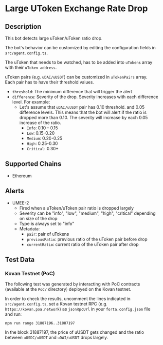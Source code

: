 # Large UToken Exchange Rate Drop

## Description

This bot detects large uToken/uToken ratio drop.

The bot's behavior can be customized by editing the configuration fields in `src/agent.config.ts`.

The uToken that needs to be watched, has to be added into `uTokens` array with their `uToken address`.

uToken pairs (e.g. `uDAI/uUSDT`) can be customized in `uTokenPairs` array. Each pair has to have their threshold values.

- `threshold`: The minimum difference that will trigger the alert
- `difference`: Severity of the drop. Severity increases with each difference level. For example:
  - Let's assume that `uDAI/uUSDT` pair has 0.10 threshold. and 0.05 difference levels. This means that the bot will alert if the ratio is dropped more than 0.10. The severity will increase by each 0.05 increase of the ratio.
    - `Info`: 0.10 - 0.15
    - `Low`: 0.15-0.20
    - `Medium`: 0.20-0.25
    - `High`: 0.25-0.30
    - `Critical`: 0.30+

## Supported Chains

- Ethereum

## Alerts

- UMEE-2
  - Fired when a uToken/uToken pair ratio is dropped largely
  - Severity can be "info", "low", "medium", "high", "critical" depending on size of the drop
  - Type is always set to "info"
  - Metadata:
    - `pair`: pair of uTokens
    - `previousRatio`: previous ratio of the uToken pair before drop
    - `currentRatio`: current ratio of the uToken pair after drop

## Test Data

### Kovan Testnet (PoC)

The following test was generated by interacting with PoC contracts (available at the `PoC/` directory) deployed on the Kovan testnet.

In order to check the results, uncomment the lines indicated in `src/agent.config.ts`, set a Kovan testnet RPC (e.g. `https://kovan.poa.network`) as `jsonRpcUrl` in your `forta.config.json` file and run:

```
npm run range 31887196..31887197
```

In the block 31887197, the price of uUSDT gets changed and the ratio between `uUSDC/uUSDT` and `uDAI/uUSDT` drops largely.

